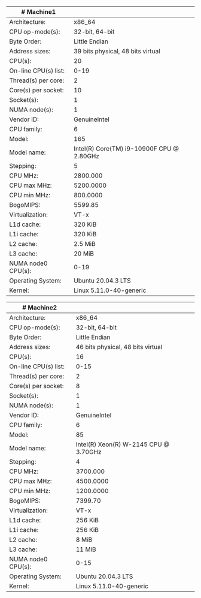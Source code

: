 | # Machine1           |                                           |
| -------------------- | ----------------------------------------- |
| Architecture:        | x86_64                                    |
| CPU op-mode(s):      | 32-bit, 64-bit                            |
| Byte Order:          | Little Endian                             |
| Address sizes:       | 39 bits physical, 48 bits virtual         |
| CPU(s):              | 20                                        |
| On-line CPU(s) list: | 0-19                                      |
| Thread(s) per core:  | 2                                         |
| Core(s) per socket:  | 10                                        |
| Socket(s):           | 1                                         |
| NUMA node(s):        | 1                                         |
| Vendor ID:           | GenuineIntel                              |
| CPU family:          | 6                                         |
| Model:               | 165                                       |
| Model name:          | Intel(R) Core(TM) i9-10900F CPU @ 2.80GHz |
| Stepping:            | 5                                         |
| CPU MHz:             | 2800.000                                  |
| CPU max MHz:         | 5200.0000                                 |
| CPU min MHz:         | 800.0000                                  |
| BogoMIPS:            | 5599.85                                   |
| Virtualization:      | VT-x                                      |
| L1d cache:           | 320 KiB                                   |
| L1i cache:           | 320 KiB                                   |
| L2 cache:            | 2.5 MiB                                   |
| L3 cache:            | 20 MiB                                    |
| NUMA node0 CPU(s):   | 0-19                                      |
| Operating System:    | Ubuntu 20.04.3 LTS                        |
| Kernel:              | Linux 5.11.0-40-generic                   |

| # Machine2           |                                       |
| -------------------- | ------------------------------------- |
| Architecture:        | x86_64                                |
| CPU op-mode(s):      | 32-bit, 64-bit                        |
| Byte Order:          | Little Endian                         |
| Address sizes:       | 46 bits physical, 48 bits virtual     |
| CPU(s):              | 16                                    |
| On-line CPU(s) list: | 0-15                                  |
| Thread(s) per core:  | 2                                     |
| Core(s) per socket:  | 8                                     |
| Socket(s):           | 1                                     |
| NUMA node(s):        | 1                                     |
| Vendor ID:           | GenuineIntel                          |
| CPU family:          | 6                                     |
| Model:               | 85                                    |
| Model name:          | Intel(R) Xeon(R) W-2145 CPU @ 3.70GHz |
| Stepping:            | 4                                     |
| CPU MHz:             | 3700.000                              |
| CPU max MHz:         | 4500.0000                             |
| CPU min MHz:         | 1200.0000                             |
| BogoMIPS:            | 7399.70                               |
| Virtualization:      | VT-x                                  |
| L1d cache:           | 256 KiB                               |
| L1i cache:           | 256 KiB                               |
| L2 cache:            | 8 MiB                                 |
| L3 cache:            | 11 MiB                                |
| NUMA node0 CPU(s):   | 0-15                                  |
| Operating System:    | Ubuntu 20.04.3 LTS                    |
| Kernel:              | Linux 5.11.0-40-generic               |